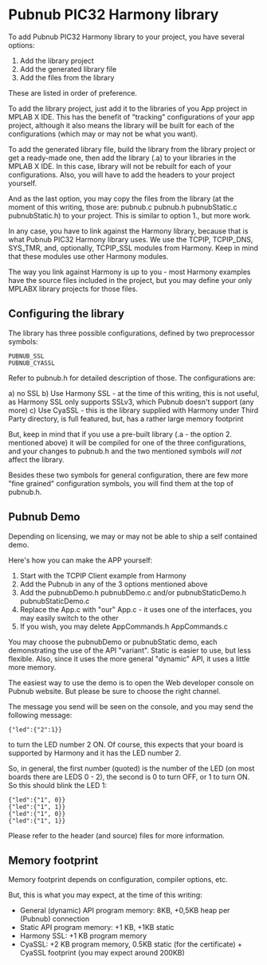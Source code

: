 Pubnub PIC32 Harmony library
============================

To add Pubnub PIC32 Harmony library to your project, you have several options:

1. Add the library project
2. Add the generated library file
3. Add the files from the library

These are listed in order of preference.

To add the library project, just add it to the libraries of you App project
in MPLAB X IDE. This has the benefit of "tracking" configurations of your
app project, although it also means the library will be built for each
of the configurations (which may or may not be what you want).

To add the generated library file, build the library from the library
project or get a ready-made one, then add the library (.a) to your
libraries in the MPLAB X IDE. In this case, library will not be rebuilt
for each of your configurations. Also, you will have to add the headers
to your project yourself.

And as the last option, you may copy the files from the library
(at the moment of this writing, those are: pubnub.c pubnub.h
pubnubStatic.c pubnubStatic.h) to your project. This is similar to
option 1., but more work.

In any case, you have to link against the Harmony library, because
that is what Pubnub PIC32 Harmony library uses. We use the TCPIP,
TCPIP_DNS, SYS_TMR, and, optionally, TCPIP_SSL modules from Harmony.
Keep in mind that these modules use other Harmony modules.

The way you link against Harmony is up to you - most Harmony examples
have the source files included in the project, but you may define your
only MPLABX library projects for those files.


Configuring the library
-----------------------

The library has three possible configurations, defined by two preprocessor
symbols:

    PUBNUB_SSL
    PUBNUB_CYASSL

Refer to pubnub.h for detailed description of those. The configurations
are:

a) no SSL
b) Use Harmony SSL - at the time of this writing, this is not useful,
	as Harmony SSL only supports SSLv3, which Pubnub doesn't support
	(any more)
c) Use CyaSSL - this is the library supplied with Harmony under Third
	Party directory, is full featured, but, has a rather large
	memory footprint

But, keep in mind that if you use a pre-built library (.a - the option
2. mentioned above) it will be compiled for one of the three 
configurations, and your changes to pubnub.h and the two mentioned
symbols *will not* affect the library.

Besides these two symbols for general configuration, there are few more
"fine grained" configuration symbols, you will find them at the top of
pubnub.h.


Pubnub Demo
-----------

Depending on licensing, we may or may not be able to ship a 
self contained demo.

Here's how you can make the APP yourself:

1. Start with the TCPIP Client example from Harmony
2. Add the Pubnub in any of the 3 options mentioned above
3. Add the pubnubDemo.h pubnubDemo.c and/or pubnubStaticDemo.h pubnubStaticDemo.c
4. Replace the App.c with "our" App.c - it uses one of the interfaces, you may easily
	switch to the other
5. If you wish, you may delete AppCommands.h AppCommands.c

You may choose the pubnubDemo or pubnubStatic demo, each demonstrating the use
of the API "variant". Static is easier to use, but less flexible. Also, since it
uses the more general "dynamic" API, it uses a little more memory.

The easiest way to use the demo is to open the Web developer console on Pubnub
website. But please be sure to choose the right channel.

The message you send will be seen on the console, and you may send the following
message:

    {"led":{"2":1}}

to turn the LED number 2 ON. Of course, this expects that your board is supported
by Harmony and it has the LED number 2.

So, in general, the first number (quoted) is the number of the LED (on most boards
there are LEDS 0 - 2), the second is 0 to turn OFF, or 1 to turn ON. So this should
blink the LED 1:

    {"led":{"1", 0}}
    {"led":{"1", 1}}
    {"led":{"1", 0}}
    {"led":{"1", 1}}

Please refer to the header (and source) files for more information.


Memory footprint
----------------

Memory footprint depends on configuration, compiler options, etc.

But, this is what you may expect, at the time of this writing:

- General (dynamic) API program memory: 8KB, +0,5KB heap per (Pubnub) connection
- Static API program memory: +1 KB, +1KB static 
- Harmony SSL: +1 KB program memory
- CyaSSL: +2 KB program memory, 0.5KB static (for the certificate) + CyaSSL footprint
	(you may expect around 200KB)
